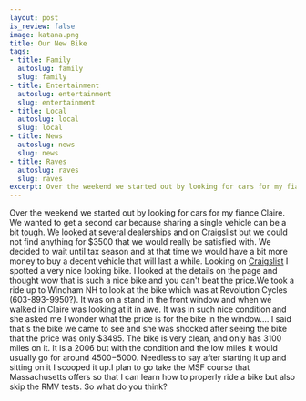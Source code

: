 ```yaml
--- 
layout: post
is_review: false
image: katana.png
title: Our New Bike
tags: 
- title: Family
  autoslug: family
  slug: family
- title: Entertainment
  autoslug: entertainment
  slug: entertainment
- title: Local
  autoslug: local
  slug: local
- title: News
  autoslug: news
  slug: news
- title: Raves
  autoslug: raves
  slug: raves
excerpt: Over the weekend we started out by looking for cars for my fiance Claire.  We wanted to get a second car because sharing a single vehicle can be a bit tough.  We looked at several dealerships and on <a href="http://www.craigslist.org">Craigslist</a> but we could not find anything for $3500 that we would really be satisfied with.  We decided to wait until tax season and at that time we would have a bit more money to buy a decent vehicle that will last a while.
---
```

Over the weekend we started out by looking for cars for my fiance Claire.  We wanted to get a second car because sharing a single vehicle can be a bit tough.  We looked at several dealerships and on [Craigslist](http://www.craigslist.org) but we could not find anything for $3500 that we would really be satisfied with.  We decided to wait until tax season and at that time we would have a bit more money to buy a decent vehicle that will last a while.  Looking on [Craigslist](http://www.craigslist.org) I spotted a very nice looking bike.  I looked at the details on the page and thought wow that is such a nice bike and you can't beat the price.We took a ride up to Windham NH to look at the bike which was at Revolution Cycles (603-893-9950?).  It was on a stand in the front window and when we walked in Claire was looking at it in awe.  It was in such nice condition and she asked me I wonder what the price is for the bike in the window....  I said that's the bike we came to see and she was shocked after seeing the bike that the price was only $3495.  The bike is very clean, and only has 3100 miles on it.  It is a 2006 but with the condition and the low miles it would usually go for around $4500-$5000.  Needless to say after starting it up and sitting on it I scooped it up.I plan to go take the MSF course that Massachusetts offers so that I can learn how to properly ride a bike but also skip the RMV tests.  So what do you think?

